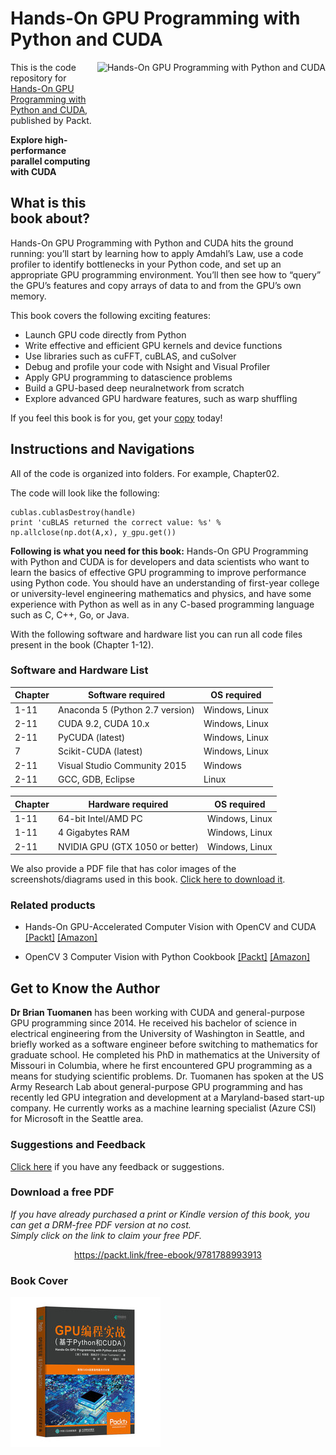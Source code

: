 


# Hands-On GPU Programming with Python and CUDA

<a href="https://www.packtpub.com/application-development/hands-gpu-programming-python-and-cuda?utm_source=github&utm_medium=repository&utm_campaign=9781788993913 "><img src="https://d255esdrn735hr.cloudfront.net/sites/default/files/imagecache/ppv4_main_book_cover/B10306.png" alt="Hands-On GPU Programming with Python and CUDA" height="256px" align="right"></a>

This is the code repository for [Hands-On GPU Programming with Python and CUDA](https://www.packtpub.com/application-development/hands-gpu-programming-python-and-cuda?utm_source=github&utm_medium=repository&utm_campaign=9781788993913 ), published by Packt.

**Explore high-performance parallel computing with CUDA**

## What is this book about?
Hands-On GPU Programming with Python and CUDA hits the ground running: you’ll start by learning how to apply Amdahl’s Law, use a code profiler to identify bottlenecks in your Python code, and set up an appropriate GPU programming environment. You’ll then see how to “query” the GPU’s features and copy arrays of data to and from the GPU’s own memory.

This book covers the following exciting features:
* Launch GPU code directly from Python 
* Write effective and efficient GPU kernels and device functions 
* Use libraries such as cuFFT, cuBLAS, and cuSolver 
* Debug and profile your code with Nsight and Visual Profiler 
* Apply GPU programming to datascience problems 
* Build a GPU-based deep neuralnetwork from scratch 
* Explore advanced GPU hardware features, such as warp shuffling 

If you feel this book is for you, get your [copy](https://www.amazon.com/dp/1788993918) today!

## Instructions and Navigations
All of the code is organized into folders. For example, Chapter02.

The code will look like the following:
```
cublas.cublasDestroy(handle)
print 'cuBLAS returned the correct value: %s' % np.allclose(np.dot(A,x), y_gpu.get())
```

**Following is what you need for this book:**
Hands-On GPU Programming with Python and CUDA is for developers and data scientists who want to learn the basics of effective GPU programming to improve performance using Python code. You should have an understanding of first-year college or university-level engineering mathematics and physics, and have some experience with Python as well as in any C-based programming language such as C, C++, Go, or Java.

With the following software and hardware list you can run all code files present in the book (Chapter 1-12).
### Software and Hardware List
| Chapter  | Software required                    | OS required                         |
| -------- | ------------------------------------ | ----------------------------------- |
| 1-11     | Anaconda 5 (Python 2.7 version)      | Windows, Linux                      |
| 2-11     | CUDA 9.2, CUDA 10.x                  | Windows, Linux                      |
| 2-11     | PyCUDA (latest)                      | Windows, Linux                      |
| 7        | Scikit-CUDA (latest)                 | Windows, Linux                      |
| 2-11     | Visual Studio Community 2015         | Windows                             |
| 2-11     | GCC, GDB, Eclipse                    | Linux                               |


| Chapter  | Hardware required                    | OS required                         |
| -------- | ------------------------------------ | ----------------------------------- |
| 1-11     | 64-bit Intel/AMD PC                  | Windows, Linux                      |
| 1-11     | 4 Gigabytes RAM                      | Windows, Linux                      |
| 2-11     | NVIDIA GPU (GTX 1050 or better)      | Windows, Linux                      |




We also provide a PDF file that has color images of the screenshots/diagrams used in this book. [Click here to download it](https://www.packtpub.com/sites/default/files/downloads/9781788993913_ColorImages.pdf).

### Related products
* Hands-On GPU-Accelerated Computer Vision with OpenCV and CUDA [[Packt]](https://www.packtpub.com/application-development/hands-gpu-accelerated-computer-vision-opencv-and-cuda?utm_source=github&utm_medium=repository&utm_campaign=9781789348293 ) [[Amazon]](https://www.amazon.com/dp/1789348293)

* OpenCV 3 Computer Vision with Python Cookbook [[Packt]](https://www.packtpub.com/application-development/opencv-3-computer-vision-python-cookbook?utm_source=github&utm_medium=repository&utm_campaign=9781788474443 ) [[Amazon]](https://www.amazon.com/dp/1788474449)

## Get to Know the Author
**Dr Brian Tuomanen**
has been working with CUDA and general-purpose GPU programming since 2014. He received his bachelor of science in electrical engineering from the University of Washington in Seattle, and briefly worked as a software engineer before switching to mathematics for graduate school. He completed his PhD in mathematics at the University of Missouri in Columbia, where he first encountered GPU programming as a means for studying scientific problems. Dr. Tuomanen has spoken at the US Army Research Lab about general-purpose GPU programming and has recently led GPU integration and development at a Maryland-based start-up company. He currently works as a machine learning specialist (Azure CSI) for Microsoft in the Seattle area.


### Suggestions and Feedback
[Click here](https://docs.google.com/forms/d/e/1FAIpQLSdy7dATC6QmEL81FIUuymZ0Wy9vH1jHkvpY57OiMeKGqib_Ow/viewform) if you have any feedback or suggestions.



### Download a free PDF

 <i>If you have already purchased a print or Kindle version of this book, you can get a DRM-free PDF version at no cost.<br>Simply click on the link to claim your free PDF.</i>
<p align="center"> <a href="https://packt.link/free-ebook/9781788993913">https://packt.link/free-ebook/9781788993913 </a> </p>

### Book Cover
![Image text](https://github.com/cuiyixin555/Hands_On_GPU_Programming_with_Python_and_CUDA/blob/master/book_cover.jpg)